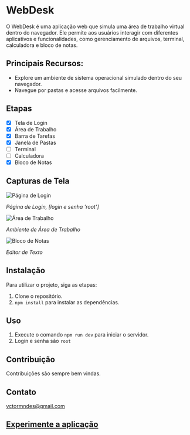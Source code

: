 # WebDesk
O WebDesk é uma aplicação web que simula uma área de trabalho virtual dentro do navegador. Ele permite aos usuários interagir com diferentes aplicativos e funcionalidades, como gerenciamento de arquivos, terminal, calculadora e bloco de notas.

## Principais Recursos:
- Explore um ambiente de sistema operacional simulado dentro do seu navegador.
- Navegue por pastas e acesse arquivos facilmente.

## Etapas
- [x] Tela de Login
- [x] Área de Trabalho
- [x] Barra de Tarefas
- [x] Janela de Pastas
- [ ] Terminal
- [ ] Calculadora
- [x] Bloco de Notas

## Capturas de Tela

![Página de Login](https://i.imgur.com/z7dRR1Z.png)

*Página de Login, [login e senha 'root']*

![Área de Trabalho](https://i.imgur.com/xupoIxq.png)

*Ambiente de Área de Trabalho*

![Bloco de Notas](https://i.imgur.com/gI3YbGp.png)

*Editor de Texto*

## Instalação

Para utilizar o projeto, siga as etapas:

1. Clone o repositório.
2. `npm install` para instalar as dependências.

## Uso

1. Execute o comando `npm run dev` para iniciar o servidor.
2. Login e senha são `root`

## Contribuição

Contribuições são sempre bem vindas.

## Contato

vctormndes@gmail.com

## [Experimente a aplicação](https://web-desk.vercel.app/)
